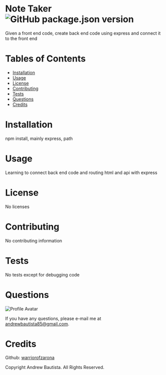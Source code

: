 
# Note Taker ![GitHub package.json version](https://img.shields.io/github/package-json/v/WarriorofZarona/Good-README-Generator)
Given a front end code, create back end code using express and connect it to the front end

# Tables of Contents
* [Installation](#installation)
* [Usage](#usage)
* [License](#license)
* [Contributing](#contributing)
* [Tests](#tests)
* [Questions](#questions)
* [Credits](#credits)

# Installation
npm install, mainly express, path

# Usage
Learning to connect back end code and routing html and api with express

# License
No licenses



# Contributing
No contributing information

# Tests
No tests except for debugging code

# Questions
![Profile Avatar](https://avatars0.githubusercontent.com/u/56315576?v=4)

If you have any questions, please e-mail me at andrewbautista85@gmail.com.


# Credits

Github: [warriorofzarona](https://api.github.com/users/WarriorofZarona)


Copyright Andrew Bautista. All Rights Reserved.



